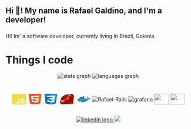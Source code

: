 <h2 align="left">Hi 👋! My name is Rafael Galdino, and I'm a  developer!</h2>
  
  ###
  
Hi! Im' a software developer, currently living in Brazil, Goiania.

# Things I code
<div align="center">
  <img src="https://github-readme-stats.vercel.app/api?hide_title=false&hide_rank=false&show_icons=true&include_all_commits=true&count_private=true&disable_animations=false&theme=dracula&locale=en&hide_border=false&username=Rafaelsantossgaldino" height="150" alt="stats graph"  />
  <img src="https://github-readme-stats.vercel.app/api/top-langs?locale=en&hide_title=false&layout=compact&card_width=320&langs_count=5&theme=dracula&hide_border=false&username=Rafaelsantossgaldino" height="150" alt="languages graph"  />
</div>

###

<div align="center" style="display: inline_block"><br>
  <img align="center" alt="Rafael-Js" height="30" width="40" src="https://raw.githubusercontent.com/devicons/devicon/master/icons/javascript/javascript-plain.svg">

  <img align="center" alt="Rafael-HTML" height="30" width="40" src="https://raw.githubusercontent.com/devicons/devicon/master/icons/html5/html5-original.svg">
  <img align="center" alt="Rafael-CSS" height="30" width="40" src="https://raw.githubusercontent.com/devicons/devicon/master/icons/css3/css3-original.svg">
  <img align="center" alt="Rafael-Ruby" height="30" width="40" src="https://raw.githubusercontent.com/devicons/devicon/master/icons/ruby/ruby-original.svg">
  <img align="center" alt="Rafael-Docker" height="30" width="40" src="https://raw.githubusercontent.com/devicons/devicon/master/icons/docker/docker-original.svg">
  <img align="center" alt="Rafael-Rails" height="30" width="40" src="https://raw.githubusercontent.com/devicons/devicon/master/icons/rails/rails-original-                  wordmark.svg">
   <img align="center" src="https://www.vectorlogo.zone/logos/grafana/grafana-icon.svg" alt="grafana" width="40" height="30"/> 
  <img align="center" src="https://cdn.jsdelivr.net/gh/devicons/devicon/icons/apachekafka/apachekafka-original.svg"  width="40" height="30"/>
  <img align="center" height="30" width="40" src="https://cdn.jsdelivr.net/gh/devicons/devicon/icons/react/react-original.svg" />
          
          
 ##
<div>
  
  ###
  
 <div align="center">
  <a href="https://www.linkedin.com/in/rafaelgaldinoo/" target="_blank">
    <img src="https://raw.githubusercontent.com/maurodesouza/profile-readme-generator/master/src/assets/icons/social/linkedin/default.svg" width="52" height="40"           alt="linkedin logo"  />
  </a>
  <a href = "mailto:rafaelsantossgaldino2@gmail.com"><img src="https://img.shields.io/badge/-Gmail-%23333?style=for-the-badge&logo=gmail&logoColor=white"                   target="_blank">
  </a>
 </div>
  
  ###
  

